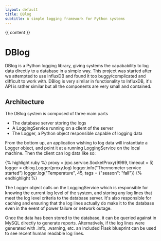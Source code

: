 ```yaml
---
layout: default
title: DBlog
subtitle: A simple logging framework for Python systems
---
```


{{ content }}

# DBlog
DBlog is a Python logging library, giving systems the capabability to log data directly to a database in a simple way.
This project was started after we attempted to use InfluxDB and found it too buggy/complicated and difficult to work with.
DBlog is very similar in functionality to InfluxDB, it's API is rather similar but all the components are very small and contained.


Architecture
---
The DBlog system is composed of three main parts

- The database server storing the logs
- A LoggingService running on a client of the server
- The Logger, a Python object responsible capable of logging data

From the bottom up, an application wishing to log data will instantiate a Logger object, and point it at a running LoggingService on the local machine.
Then the client can log data like so:

{% highlight ruby %}
proxy = jrpc.service.SocketProxy(9999, timeout = 5)
logger = dblog.Logger(proxy.log)
logger.info("Thermometer service started")
logger.log("Temperature", 45, tags = {"season": "fall"})
{% endhighlight %}

The Logger object calls on the LoggingService which is responsible for knowing the current log level of the system, and storing any log lines that meet the log level criteria to the database server.
It's also responsible for caching and ensuring that the log lines actually do make it to the database even in the event of power failure or network outage.

Once the data has been stored to the database, it can be queried against in MySQL directly to generate reports.
Alternatively, if the log lines were generated with .info, .warning, etc. an included Flask blueprint can be used to see recent human readable log lines.